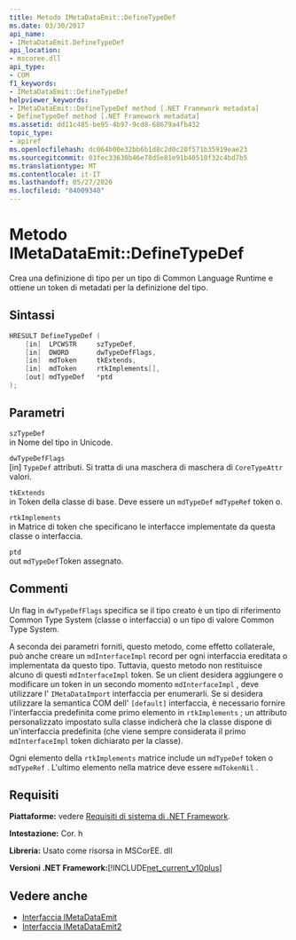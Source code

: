 ```yaml
---
title: Metodo IMetaDataEmit::DefineTypeDef
ms.date: 03/30/2017
api_name:
- IMetaDataEmit.DefineTypeDef
api_location:
- mscoree.dll
api_type:
- COM
f1_keywords:
- IMetaDataEmit::DefineTypeDef
helpviewer_keywords:
- IMetaDataEmit::DefineTypeDef method [.NET Framework metadata]
- DefineTypeDef method [.NET Framework metadata]
ms.assetid: dd11c485-be95-4b97-9cd8-68679a4fb432
topic_type:
- apiref
ms.openlocfilehash: dc064b00e32bb6b1d8c2d0c20f571b35919eae23
ms.sourcegitcommit: 03fec33630b46e78d5e81e91b40518f32c4bd7b5
ms.translationtype: MT
ms.contentlocale: it-IT
ms.lasthandoff: 05/27/2020
ms.locfileid: "84009340"
---
```

# <a name="imetadataemitdefinetypedef-method"></a>Metodo IMetaDataEmit::DefineTypeDef
Crea una definizione di tipo per un tipo di Common Language Runtime e ottiene un token di metadati per la definizione del tipo.  
  
## <a name="syntax"></a>Sintassi  
  
```cpp  
HRESULT DefineTypeDef (
    [in]  LPCWSTR     szTypeDef,
    [in]  DWORD       dwTypeDefFlags,
    [in]  mdToken     tkExtends,
    [in]  mdToken     rtkImplements[],
    [out] mdTypeDef   *ptd  
);  
```  
  
## <a name="parameters"></a>Parametri  
 `szTypeDef`  
 in Nome del tipo in Unicode.  
  
 `dwTypeDefFlags`  
 [in] `TypeDef` attributi. Si tratta di una maschera di maschera di `CoreTypeAttr` valori.  
  
 `tkExtends`  
 in Token della classe di base. Deve essere un `mdTypeDef` `mdTypeRef` token o.  
  
 `rtkImplements`  
 in Matrice di token che specificano le interfacce implementate da questa classe o interfaccia.  
  
 `ptd`  
 out `mdTypeDef`Token assegnato.  
  
## <a name="remarks"></a>Commenti  
 Un flag in `dwTypeDefFlags` specifica se il tipo creato è un tipo di riferimento Common Type System (classe o interfaccia) o un tipo di valore Common Type System.  
  
 A seconda dei parametri forniti, questo metodo, come effetto collaterale, può anche creare un `mdInterfaceImpl` record per ogni interfaccia ereditata o implementata da questo tipo. Tuttavia, questo metodo non restituisce alcuno di questi `mdInterfaceImpl` token. Se un client desidera aggiungere o modificare un token in un secondo momento `mdInterfaceImpl` , deve utilizzare l' `IMetaDataImport` interfaccia per enumerarli. Se si desidera utilizzare la semantica COM dell' `[default]` interfaccia, è necessario fornire l'interfaccia predefinita come primo elemento in `rtkImplements` ; un attributo personalizzato impostato sulla classe indicherà che la classe dispone di un'interfaccia predefinita (che viene sempre considerata il primo `mdInterfaceImpl` token dichiarato per la classe).  
  
 Ogni elemento della `rtkImplements` matrice include un `mdTypeDef` token o `mdTypeRef` . L'ultimo elemento nella matrice deve essere `mdTokenNil` .  
  
## <a name="requirements"></a>Requisiti  
 **Piattaforme:** vedere [Requisiti di sistema di .NET Framework](../../get-started/system-requirements.md).  
  
 **Intestazione:** Cor. h  
  
 **Libreria:** Usato come risorsa in MSCorEE. dll  
  
 **Versioni .NET Framework:**[!INCLUDE[net_current_v10plus](../../../../includes/net-current-v10plus-md.md)]  
  
## <a name="see-also"></a>Vedere anche

- [Interfaccia IMetaDataEmit](imetadataemit-interface.md)
- [Interfaccia IMetaDataEmit2](imetadataemit2-interface.md)
